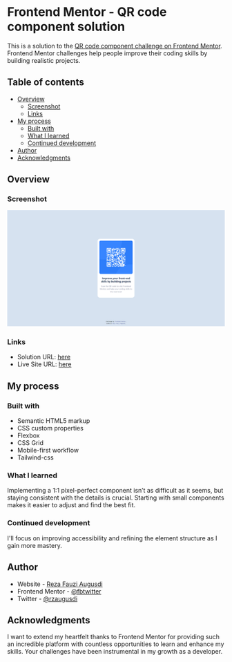 # Frontend Mentor - QR code component solution

This is a solution to the [QR code component challenge on Frontend Mentor](https://www.frontendmentor.io/challenges/qr-code-component-iux_sIO_H). Frontend Mentor challenges help people improve their coding skills by building realistic projects.

## Table of contents

- [Overview](#overview)
  - [Screenshot](#screenshot)
  - [Links](#links)
- [My process](#my-process)
  - [Built with](#built-with)
  - [What I learned](#what-i-learned)
  - [Continued development](#continued-development)
- [Author](#author)
- [Acknowledgments](#acknowledgments)

## Overview

### Screenshot

![](/public/misc/qr-code-component/screenshot/image.png)

### Links

- Solution URL: [here](https://github.com/fbtwitter/dev-challenges/tree/main/src/pages/challenges/fem/qr-code-component)
- Live Site URL: [here](https://dev-challenges.gingerinc.xyz/challenges/fem/qr-code-component)

## My process

### Built with

- Semantic HTML5 markup
- CSS custom properties
- Flexbox
- CSS Grid
- Mobile-first workflow
- Tailwind-css

### What I learned

Implementing a 1:1 pixel-perfect component isn’t as difficult as it seems, but staying consistent with the details is crucial. Starting with small components makes it easier to adjust and find the best fit.

### Continued development

I'll focus on improving accessibility and refining the element structure as I gain more mastery.

## Author

- Website - [Reza Fauzi Augusdi](https://dev-journal.gingerinc.xyz/)
- Frontend Mentor - [@fbtwitter](https://www.frontendmentor.io/profile/fbtwitter)
- Twitter - [@rzaugusdi](https://www.twitter.com/rzaugusdi)

## Acknowledgments

I want to extend my heartfelt thanks to Frontend Mentor for providing such an incredible platform with countless opportunities to learn and enhance my skills. Your challenges have been instrumental in my growth as a developer.
